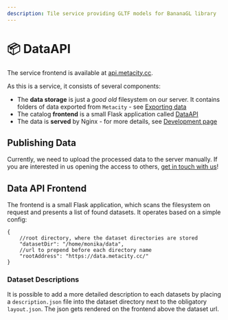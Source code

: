 ```yaml
---
description: Tile service providing GLTF models for BananaGL library
---
```


# 📦 DataAPI

The service frontend is available at [api.metacity.cc](https://api.metacity.cc).

As this is a service, it consists of several components:

* The **data storage** is just a _good old_ filesystem on our server. It contains folders of data exported from `Metacity` - see [Exporting data](../tools/metacity.md#exporting-data)
* The catalog **frontend** is a small Flask application called [DataAPI](https://github.com/MetacitySuite/DataAPI)
* The data is **served** by Nginx - for more details, see [Development page](dataapi/development.md)

## Publishing Data

Currently, we need to upload the processed data to the server manually. If you are interested in us opening the access to others, [get in touch with us](mailto:hello@metacity.cc)!

## Data API Frontend

The frontend is a small Flask application, which scans the filesystem on request and presents a list of found datasets. It operates based on a simple config:&#x20;

```json5
{
    //root directory, where the dataset directories are stored
    "datasetDir": "/home/monika/data", 
    //url to prepend before each directory name 
    "rootAddress": "https://data.metacity.cc/"
}
```

### Dataset Descriptions

It is possible to add a more detailed description to each datasets by placing a `description.json` file into the dataset directory next to the obligatory `layout.json`. The json gets rendered on the frontend above the dataset url.









